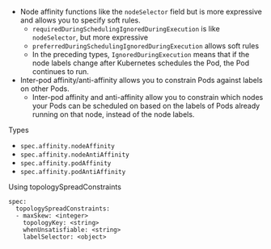 
- Node affinity functions like the `nodeSelector` field but is more expressive and allows you to specify soft rules.
  - `requiredDuringSchedulingIgnoredDuringExecution` is like `nodeSelector`, but more expressive
  - `preferredDuringSchedulingIgnoredDuringExecution` allows soft rules
  - In the preceding types, `IgnoredDuringExecution` means that if the node labels change after Kubernetes schedules the Pod, the Pod continues to run.
- Inter-pod affinity/anti-affinity allows you to constrain Pods against labels on other Pods.
  - Inter-pod affinity and anti-affinity allow you to constrain which nodes your Pods can be scheduled on based on the labels of Pods already running on that node, instead of the node labels.

Types
- `spec.affinity.nodeAffinity`
- `spec.affinity.nodeAntiAffinity`
- `spec.affinity.podAffinity`
- `spec.affinity.podAntiAffinity`

Using topologySpreadConstraints
```
spec:
  topologySpreadConstraints:
  - maxSkew: <integer>
    topologyKey: <string>
    whenUnsatisfiable: <string>
    labelSelector: <object>
```

